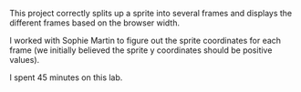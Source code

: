 This project correctly splits up a sprite into several frames and displays the different frames based on the browser width.

I worked with Sophie Martin to figure out the sprite coordinates for each frame (we initially believed the sprite y coordinates should be positive values).

I spent 45 minutes on this lab.